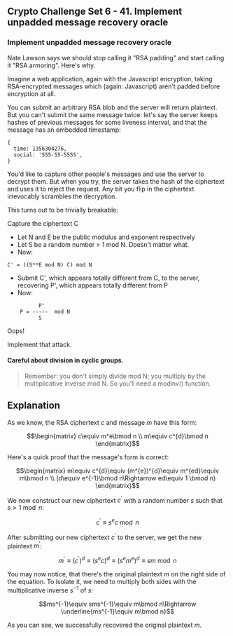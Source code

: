 ## Crypto Challenge Set 6 - 41. Implement unpadded message recovery oracle

### Implement unpadded message recovery oracle

Nate Lawson says we should stop calling it "RSA padding" and start calling it "RSA armoring". Here's why.

Imagine a web application, again with the Javascript encryption, taking RSA-encrypted messages which (again: Javascript) aren't padded before encryption at all.

You can submit an arbitrary RSA blob and the server will return plaintext. But you can't submit the same message twice: let's say the server keeps hashes of previous messages for some liveness interval, and that the message has an embedded timestamp:

```
{
  time: 1356304276,
  social: '555-55-5555',
}
```

You'd like to capture other people's messages and use the server to decrypt them. But when you try, the server takes the hash of the ciphertext and uses it to reject the request. Any bit you flip in the ciphertext irrevocably scrambles the decryption.

This turns out to be trivially breakable:

Capture the ciphertext C
- Let N and E be the public modulus and exponent respectively
- Let S be a random number > 1 mod N. Doesn't matter what.
- Now:
```
C' = ((S**E mod N) C) mod N
```
- Submit C', which appears totally different from C, to the server, recovering P', which appears totally different from P
- Now:
```
          P'
    P = -----  mod N
          S
```

Oops!

Implement that attack.

#### Careful about division in cyclic groups.

> Remember: you don't simply divide mod N; you multiply by the multiplicative inverse mod N. So you'll need a modinv() function.

## Explanation

As we know, the RSA ciphertext $c$ and message $m$ have this form:

```math
\begin{matrix}
c\equiv m^e\bmod n
\\
m\equiv c^{d}\bmod n
\end{matrix}
```

Here's a quick proof that the message's form is correct:

```math
\begin{matrix}
m\equiv c^{d}\equiv (m^{e})^{d}\equiv m^{ed}\equiv m\bmod n
\\
(d\equiv e^{-1}\bmod n\Rightarrow ed\equiv 1 \bmod n)
\end{matrix}
```

We now construct our new ciphertext $c^{'}$ with a random number $s$ such that $s>1\bmod n$:

```math
c^{'}\equiv s^{e}c\bmod n
```

After submitting our new ciphertext $c^{'}$ to the server, we get the new plaintext $m^{'}$:

```math
m^{'}\equiv (c^{'})^{d}\equiv (s^{e}c)^{d}\equiv (s^{e}m^{e})^{d}\equiv sm\bmod n
```

You may now notice, that there's the original plaintext $m$ on the right side of the equation. To isolate it, we need to multiply both sides with the multiplicative inverse $s^{-1}$ of $s$:

```math
ms^{-1}\equiv sms^{-1}\equiv m\bmod n\Rightarrow \underline{ms^{-1}\equiv m\bmod n}
```

As you can see, we successfully recovered the original plaintext $m$.